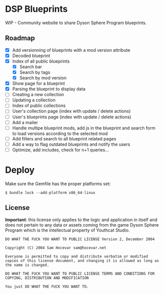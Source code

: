 # DSP Blueprints

WIP - Community website to share Dyson Sphere Program blueprints.

## Roadmap

- [x] Add versionning of blueprints with a mod version attribute
- [x] Decoded blueprint
- [x] Index of all public blueprints
  - [x] Search bar
  - [x] Search by tags
  - [x] Search by mod version
- [x] Show page for a blueprint
- [x] Parsing the blueprint to display data
- [ ] Creating a new collection
- [ ] Updating a collection
- [ ] Index of public collections
- [ ] User's collection page (index with update / delete actions)
- [ ] User's blueprints page (index with update / delete actions)
- [ ] Add a mailer
- [ ] Handle multipe blueprint mods, add js in the blueprint and search form to load versions according to the selected mod
- [ ] Add filters and search to all blueprint related pages
- [ ] Add a way to flag outdated blueprints and notify the users
- [ ] Optimize, add includes, check for n+1 queries...

# Deploy

Make sure the Gemfile has the proper platforms set:

```
$ bundle lock --add-platform x86_64-linux
```

## License

**Important**: this license only applies to the logic and application in itself and does not pertain to any data or assets coming from the game Dyson Sphere Program which is the intellectual property of Youthcat Studio.

```
DO WHAT THE FUCK YOU WANT TO PUBLIC LICENSE Version 2, December 2004

Copyright (C) 2004 Sam Hocevar sam@hocevar.net

Everyone is permitted to copy and distribute verbatim or modified copies of this license document, and changing it is allowed as long as the name is changed.

DO WHAT THE FUCK YOU WANT TO PUBLIC LICENSE TERMS AND CONDITIONS FOR COPYING, DISTRIBUTION AND MODIFICATION

You just DO WHAT THE FUCK YOU WANT TO.
```